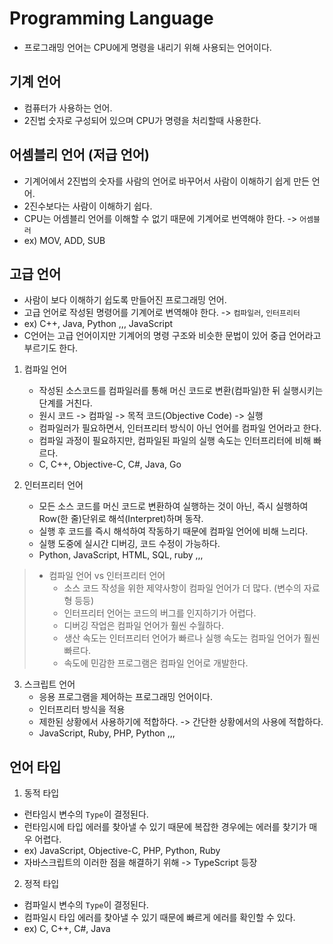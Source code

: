 # Programming Language
- 프로그래밍 언어는 CPU에게 명령을 내리기 위해 사용되는 언어이다.

## 기계 언어
- 컴퓨터가 사용하는 언어.
- 2진법 숫자로 구성되어 있으며 CPU가 명령을 처리할때 사용한다.

## 어셈블리 언어 (저급 언어)
- 기계어에서 2진법의 숫자를 사람의 언어로 바꾸어서 사람이 이해하기 쉽게 만든 언어.
- 2진수보다는 사람이 이해하기 쉽다.
- CPU는 어셈블리 언어를 이해할 수 없기 때문에 기계어로 번역해야 한다. -> `어셈블러`
- ex) MOV, ADD, SUB

## 고급 언어
- 사람이 보다 이해하기 쉽도록 만들어진 프로그래밍 언어.
- 고급 언어로 작성된 명령어를 기계어로 변역해야 한다. -> `컴파일러`, `인터프리터`
- ex) C++, Java, Python ,,, JavaScript
- C언어는 고급 언어이지만 기계어의 명령 구조와 비슷한 문법이 있어 중급 언어라고 부르기도 한다.

1. 컴파일 언어
   - 작성된 소스코드를 컴파일러를 통해 머신 코드로 변환(컴파일)한 뒤 실행시키는 단계를 거친다.
   - 원시 코드 -> 컴파일 -> 목적 코드(Objective Code) -> 실행
   - 컴파일러가 필요하면서, 인터프리터 방식이 아닌 언어를 컴파일 언어라고 한다.
   - 컴파일 과정이 필요하지만, 컴파일된 파일의 실행 속도는 인터프리터에 비해 빠르다.
   - C, C++, Objective-C, C#, Java, Go
   
2. 인터프리터 언어
   - 모든 소스 코드를 머신 코드로 변환하여 실행하는 것이 아닌, 즉시 실행하여 Row(한 줄)단위로 해석(Interpret)하며 동작.
   - 실행 후 코드를 즉시 해석하여 작동하기 때문에 컴파일 언어에 비해 느리다.
   - 실행 도중에 실시간 디버깅, 코드 수정이 가능하다.
   - Python, JavaScript, HTML, SQL, ruby ,,,

> - 컴파일 언어 vs 인터프리터 언어
>    - 소스 코드 작성을 위한 제약사항이 컴파일 언어가 더 많다. (변수의 자료형 등등)
>    - 인터프리터 언어는 코드의 버그를 인지하기가 어렵다.
>    - 디버깅 작업은 컴파일 언어가 훨씬 수월하다.
>    - 생산 속도는 인터프리터 언어가 빠르나 실행 속도는 컴파일 언어가 훨씬 빠르다.
>    - 속도에 민감한 프로그램은 컴파일 언어로 개발한다.

3. 스크립트 언어
   - 응용 프로그램을 제어하는 프로그래밍 언어이다.
   - 인터프리터 방식을 적용
   - 제한된 상황에서 사용하기에 적합하다. -> 간단한 상황에서의 사용에 적합하다.
   - JavaScript, Ruby, PHP, Python ,,,

## 언어 타입
   1. 동적 타입
   - 런타임시 변수의 `Type`이 결정된다.
   - 런타임시에 타입 에러를 찾아낼 수 있기 때문에 복잡한 경우에는 에러를 찾기가 매우 어렵다.
   - ex) JavaScript, Objective-C, PHP, Python, Ruby   
   - 자바스크립트의 이러한 점을 해결하기 위해 -> TypeScript 등장


   2. 정적 타입
   - 컴파일시 변수의 `Type`이 결정된다.
   - 컴파일시 타입 에러를 찾아낼 수 있기 때문에 빠르게 에러를 확인할 수 있다.
   - ex) C, C++, C#, Java
